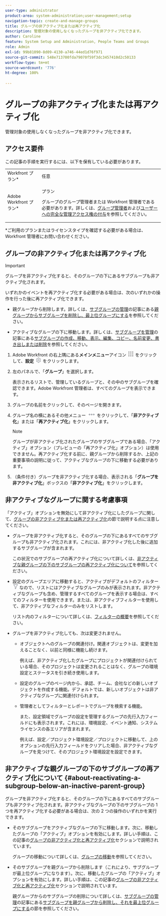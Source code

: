 ```yaml
---
user-type: administrator
product-area: system-administration;user-management;setup
navigation-topic: create-and-manage-groups
title: グループの非アクティブ化または再アクティブ化
description: 管理対象の使用しなくなったグループを非アクティブ化できます。
author: Caroline
feature: System Setup and Administration, People Teams and Groups
role: Admin
exl-id: 99b81090-8d09-4130-a746-44ed1d76f971
source-git-commit: 548e713700fda79070f59f3dc3457410d2c50133
workflow-type: tm+mt
source-wordcount: '776'
ht-degree: 100%

---
```


# グループの非アクティブ化または再アクティブ化

<!--
If Callisto adds the <b>Is active</b> checkbox to the Details page for groups you view, add that info to Manage groups/Create and manage groups/manage-a-group and to Manage groups/Create and manage groups/view-and-manage-a-groups-details
-->

管理対象の使用しなくなったグループを非アクティブ化できます。

## アクセス要件

この記事の手順を実行するには、以下を保有している必要があります。

<table style="table-layout:auto"> 
 <col> 
 <col> 
 <tbody> 
  <tr> 
   <td role="rowheader">Workfront プラン*</td> 
   <td>任意</td> 
  </tr> 
  <tr> 
   <td role="rowheader">Adobe Workfront プラン*</td> 
   <td> <p>プラン </p> <p>グループのグループ管理者または Workfront 管理者である必要があります。詳しくは、<a href="../../../administration-and-setup/manage-groups/group-roles/group-administrators.md" class="MCXref xref">グループ管理者</a>および<a href="../../../administration-and-setup/add-users/configure-and-grant-access/grant-a-user-full-administrative-access.md" class="MCXref xref">ユーザーへの完全な管理アクセス権の付与</a>を参照してください。</p> </td> 
  </tr> 
 </tbody> 
</table>

&#42;ご利用のプランまたはライセンスタイプを確認する必要がある場合は、Workfront 管理者にお問い合わせください。

## グループの非アクティブ化または再アクティブ化

>[!IMPORTANT]
>
>グループを非アクティブ化すると、そのグループの下にあるサブグループも非アクティブ化されます。
>
>いずれかのイベントを再アクティブ化する必要がある場合は、次のいずれかの操作を行った後に再アクティブ化できます。
>
>* 親グループから削除します。詳しくは、[サブグループの管理](../../../administration-and-setup/manage-groups/create-and-manage-subgroups/manage-subgroups.md)の記事にある[親グループからサブグループを削除し、最上位グループにする](../../../administration-and-setup/manage-groups/create-and-manage-subgroups/manage-subgroups.md#make)を参照してください。
>
>* アクティブなグループの下に移動します。詳しくは、[サブグループを管理](../../../administration-and-setup/manage-groups/create-and-manage-subgroups/manage-subgroups.md)の記事にある[サブグループの作成、移動、表示、編集、コピー、名前変更、書き出しまたは削除](../../../administration-and-setup/manage-groups/create-and-manage-subgroups/manage-subgroups.md#create)を参照してください。
>

1. Adobe Workfront の右上隅にある&#x200B;**メインメニュー**&#x200B;アイコン ![](assets/main-menu-icon.png) をクリックして、**設定** ![](assets/gear-icon-settings.png) をクリックします。

1. 左のパネルで、「**グループ**」を選択します。

   表示されるリストで、管理しているグループと、その中のサブグループを確認できます。Adobe Workfront 管理者は、すべてのグループを表示できます。

1. グループの名前をクリックして、そのページを開きます。

1. グループ名の横にあるその他メニュー ![](assets/more-icon.png) をクリックして、「**非アクティブ化**」または「**再アクティブ化**」をクリックします。

   >[!NOTE]
   >
   >グループが非アクティブ化されたグループのサブグループである場合、「アクティブ」オプション（プレビューの「再アクティブ化」オプション）は使用できません。再アクティブ化する前に、親グループから削除するか、上記の重要事項の説明に従って、アクティブなグループの下に移動する必要があります。

1. （条件付き）グループを非アクティブ化する場合、表示される「**グループを非アクティブ化**」ボックスの「**非アクティブ化**」をクリックします。

## 非アクティブなグループに関する考慮事項

「アクティブ」オプションを無効にして非アクティブ化にしたグループに関して、[グループの非アクティブ化または再アクティブ化](#View)の節で説明する点に注意してください。

* グループを非アクティブ化すると、そのグループの下にあるすべてのサブグループも非アクティブ化されます。これには、非アクティブ化した後に追加するサブグループが含まれます。

  この状況でのサブグループの再アクティブ化について詳しくは、[非アクティブな親グループの下のサブグループの再アクティブ化について](#about-reactivating-a-subgroup-below-an-inactive-parent-group)を参照してください。

* 設定のグループエリアに移動すると、アクティブがデフォルトのフィルター ![](assets/filter-nwepng.png) なので、リストにはアクティブなグループのみが表示されます。非アクティブなグループも含め、管理するすべてのグループを表示する場合は、すべてのフィルターを使用できます。または、非アクティブフィルターを使用して、非アクティブなフィルターのみをリストします。

  リスト内のフィルターについて詳しくは、[フィルターの概要](../../../reports-and-dashboards/reports/reporting-elements/filters-overview.md)を参照してください。

* グループを非アクティブ化しても、次は変更されません。

   * オブジェクトへのグループの関連付け。関連オブジェクトは、変更を加えることなく、以前と同様に機能し続けます。

     例えば、非アクティブ化したグループにプロジェクトが関連付けられている場合、そのプロジェクトは変更されることはなく、グループの環境設定とステータスを引き続き使用します。

   * 設定のグループのページ内から、承認、チーム、会社などの新しいオブジェクトを作成する機能。デフォルトでは、新しいオブジェクトは非アクティブなグループに関連付けられます。
   * 管理者としてフィルターとレポートでグループを検索する機能。

     また、設定領域でグループの設定を管理するグループの先行入力フィールドにも表示されます。これには、環境設定、イベント通知、システムライセンスの各エリアが含まれます。

     例えば、設定／プロジェクト環境設定／プロジェクトに移動して、上のオプションの先行入力フィールドをクリアした場合、非アクティブなグループを見つけて、そのプロジェクト環境設定を設定できます。

## 非アクティブな親グループの下のサブグループの再アクティブ化について {#about-reactivating-a-subgroup-below-an-inactive-parent-group}

グループを非アクティブ化すると、そのグループの下にあるすべてのサブグループも非アクティブ化されます。非アクティブなグループの下のサブグループの 1 つを再アクティブ化する必要がある場合は、次の 2 つの操作のいずれかを実行できます。

* そのサブグループをアクティブなグループの下に移動します。次に、移動したグループの「アクティブ」オプションを有効にします。詳しい手順は、この記事の[グループの非アクティブ化と再アクティブ化](#View)セクションで説明されています。

  グループの移動について詳しくは、[グループの移動](../../../administration-and-setup/manage-groups/create-and-manage-groups/move-a-group.md)を参照してください。

* そのサブグループを親グループから削除します（これにより、サブグループが最上位グループになります）。次に、移動したグループの「アクティブ」オプションを有効にします。詳しい手順は、この記事の[グループの非アクティブ化と再アクティブ化](#View)セクションで説明されています。

  親グループからのサブグループの削除について詳しくは、[サブグループの管理](../../../administration-and-setup/manage-groups/create-and-manage-subgroups/manage-subgroups.md)の記事にある[サブグループを親グループから削除し、それを最上位グループにする](../../../administration-and-setup/manage-groups/create-and-manage-subgroups/manage-subgroups.md#make)の節を参照してください。
